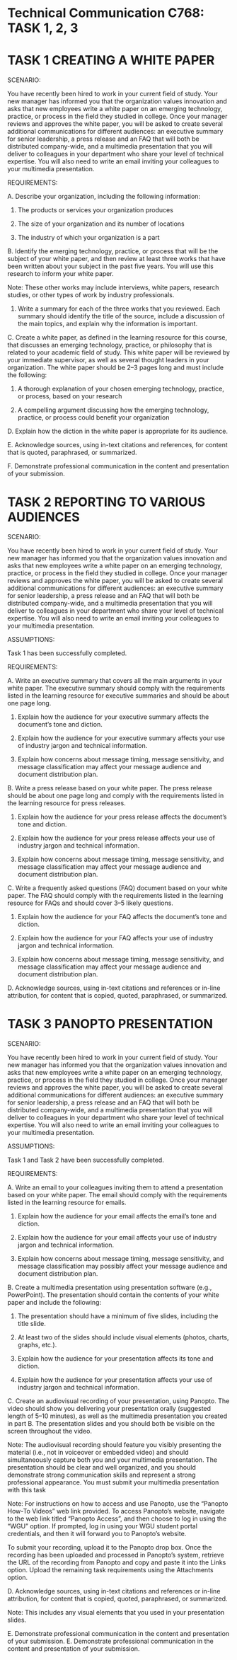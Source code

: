 # Technical Communication C768: TASK 1, 2, 3


# TASK 1 CREATING A WHITE PAPER

SCENARIO:

You have recently been hired to work in your current field of study. Your new manager has informed you that the organization values innovation and asks that new employees write a white paper on an emerging technology, practice, or process in the field they studied in college. Once your manager reviews and approves the white paper, you will be asked to create several additional communications for different audiences: an executive summary for senior leadership, a press release and an FAQ that will both be distributed company-wide, and a multimedia presentation that you will deliver to colleagues in your department who share your level of technical expertise. You will also need to write an email inviting your colleagues to your multimedia presentation.


REQUIREMENTS:

A.  Describe your organization, including the following information:

1.  The products or services your organization produces

2.  The size of your organization and its number of locations

3.  The industry of which your organization is a part

 

B.  Identify the emerging technology, practice, or process that will be the subject of your white paper, and then review at least three works that have been written about your subject in the past five years. You will use this research to inform your white paper.

 

Note: These other works may include interviews, white papers, research studies, or other types of work by industry professionals.

 

1.  Write a summary for each of the three works that you reviewed. Each summary should identify the title of the source, include a discussion of the main topics, and explain why the information is important.

 

C.  Create a white paper, as defined in the learning resource for this course, that discusses an emerging technology, practice, or philosophy that is related to your academic field of study. This white paper will be reviewed by your immediate supervisor, as well as several thought leaders in your organization. The white paper should be 2–3 pages long and must include the following:

1.  A thorough explanation of your chosen emerging technology, practice, or process, based on your research

2.  A compelling argument discussing how the emerging technology, practice, or process could benefit your organization

 

D.  Explain how the diction in the white paper is appropriate for its audience.

 

E.  Acknowledge sources, using in-text citations and references, for content that is quoted, paraphrased, or summarized.

 

F.  Demonstrate professional communication in the content and presentation of your submission.


# TASK 2 REPORTING TO VARIOUS AUDIENCES

SCENARIO:

You have recently been hired to work in your current field of study. Your new manager has informed you that the organization values innovation and asks that new employees write a white paper on an emerging technology, practice, or process in the field they studied in college. Once your manager reviews and approves the white paper, you will be asked to create several additional communications for different audiences: an executive summary for senior leadership, a press release and an FAQ that will both be distributed company-wide, and a multimedia presentation that you will deliver to colleagues in your department who share your level of technical expertise. You will also need to write an email inviting your colleagues to your multimedia presentation.


ASSUMPTIONS:

Task 1 has been successfully completed.


REQUIREMENTS:

A.  Write an executive summary that covers all the main arguments in your white paper. The executive summary should comply with the requirements listed in the learning resource for executive summaries and should be about one page long.

1.  Explain how the audience for your executive summary affects the document’s tone and diction.

2.  Explain how the audience for your executive summary affects your use of industry jargon and technical information.

3.  Explain how concerns about message timing, message sensitivity, and message classification may affect your message audience and document distribution plan.

 

B.  Write a press release based on your white paper. The press release should be about one page long and comply with the requirements listed in the learning resource for press releases.

1.  Explain how the audience for your press release affects the document’s tone and diction.

2.  Explain how the audience for your press release affects your use of industry jargon and technical information.

3.  Explain how concerns about message timing, message sensitivity, and message classification may affect your message audience and document distribution plan.

 

C.  Write a frequently asked questions (FAQ) document based on your white paper. The FAQ should comply with the requirements listed in the learning resource for FAQs and should cover 3–5 likely questions.

1.  Explain how the audience for your FAQ affects the document’s tone and diction.

2.  Explain how the audience for your FAQ affects your use of industry jargon and technical information.

3.  Explain how concerns about message timing, message sensitivity, and message classification may affect your message audience and document distribution plan.

 

D.  Acknowledge sources, using in-text citations and references or in-line attribution, for content that is copied, quoted, paraphrased, or summarized.

 

# TASK 3 PANOPTO PRESENTATION

SCENARIO:

You have recently been hired to work in your current field of study. Your new manager has informed you that the organization values innovation and asks that new employees write a white paper on an emerging technology, practice, or process in the field they studied in college. Once your manager reviews and approves the white paper, you will be asked to create several additional communications for different audiences: an executive summary for senior leadership, a press release and an FAQ that will both be distributed company-wide, and a multimedia presentation that you will deliver to colleagues in your department who share your level of technical expertise. You will also need to write an email inviting your colleagues to your multimedia presentation.


ASSUMPTIONS:

Task 1 and Task 2 have been successfully completed.


REQUIREMENTS:

A.  Write an email to your colleagues inviting them to attend a presentation based on your white paper. The email should comply with the requirements listed in the learning resource for emails.

1.  Explain how the audience for your email affects the email’s tone and diction.

2.  Explain how the audience for your email affects your use of industry jargon and technical information.

3.  Explain how concerns about message timing, message sensitivity, and message classification may possibly affect your message audience and document distribution plan.

 

B.  Create a multimedia presentation using presentation software (e.g., PowerPoint). The presentation should contain the contents of your white paper and include the following:

1.  The presentation should have a minimum of five slides, including the title slide.

2.  At least two of the slides should include visual elements (photos, charts, graphs, etc.).

3.  Explain how the audience for your presentation affects its tone and diction.

4.  Explain how the audience for your presentation affects your use of industry jargon and technical information.

 

C.  Create an audiovisual recording of your presentation, using Panopto. The video should show you delivering your presentation orally (suggested length of 5–10 minutes), as well as the multimedia presentation you created in part B. The presentation slides and you should both be visible on the screen throughout the video.

 

Note: The audiovisual recording should feature you visibly presenting the material (i.e., not in voiceover or embedded video) and should simultaneously capture both you and your multimedia presentation. The presentation should be clear and well organized, and you should demonstrate strong communication skills and represent a strong professional appearance. You must submit your multimedia presentation with this task

 

Note: For instructions on how to access and use Panopto, use the “Panopto How-To Videos” web link provided. To access Panopto’s website, navigate to the web link titled “Panopto Access”, and then choose to log in using the “WGU” option. If prompted, log in using your WGU student portal credentials, and then it will forward you to Panopto’s website.

 

To submit your recording, upload it to the Panopto drop box. Once the recording has been uploaded and processed in Panopto’s system, retrieve the URL of the recording from Panopto and copy and paste it into the Links option. Upload the remaining task requirements using the Attachments option. 

 

D.  Acknowledge sources, using in-text citations and references or in-line attribution, for content that is copied, quoted, paraphrased, or summarized. 

 

Note: This includes any visual elements that you used in your presentation slides.

 

E.  Demonstrate professional communication in the content and presentation of your submission.
E.  Demonstrate professional communication in the content and presentation of your submission.
